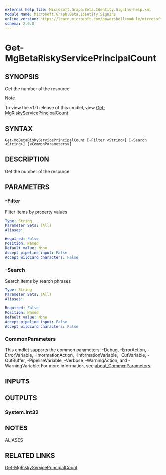 ```yaml
---
external help file: Microsoft.Graph.Beta.Identity.SignIns-help.xml
Module Name: Microsoft.Graph.Beta.Identity.SignIns
online version: https://learn.microsoft.com/powershell/module/microsoft.graph.beta.identity.signins/get-mgbetariskyserviceprincipalcount
schema: 2.0.0
---
```


# Get-MgBetaRiskyServicePrincipalCount

## SYNOPSIS
Get the number of the resource

> [!NOTE]
> To view the v1.0 release of this cmdlet, view [Get-MgRiskyServicePrincipalCount](/powershell/module/Microsoft.Graph.Identity.SignIns/Get-MgRiskyServicePrincipalCount?view=graph-powershell-v1.0)

## SYNTAX

```
Get-MgBetaRiskyServicePrincipalCount [-Filter <String>] [-Search <String>] [<CommonParameters>]
```

## DESCRIPTION
Get the number of the resource

## PARAMETERS

### -Filter
Filter items by property values

```yaml
Type: String
Parameter Sets: (All)
Aliases:

Required: False
Position: Named
Default value: None
Accept pipeline input: False
Accept wildcard characters: False
```

### -Search
Search items by search phrases

```yaml
Type: String
Parameter Sets: (All)
Aliases:

Required: False
Position: Named
Default value: None
Accept pipeline input: False
Accept wildcard characters: False
```

### CommonParameters
This cmdlet supports the common parameters: -Debug, -ErrorAction, -ErrorVariable, -InformationAction, -InformationVariable, -OutVariable, -OutBuffer, -PipelineVariable, -Verbose, -WarningAction, and -WarningVariable. For more information, see [about_CommonParameters](http://go.microsoft.com/fwlink/?LinkID=113216).

## INPUTS

## OUTPUTS

### System.Int32
## NOTES

ALIASES

## RELATED LINKS
[Get-MgRiskyServicePrincipalCount](/powershell/module/Microsoft.Graph.Identity.SignIns/Get-MgRiskyServicePrincipalCount?view=graph-powershell-v1.0)

